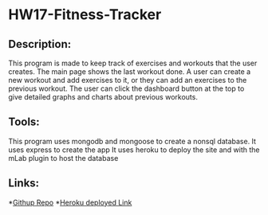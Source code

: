 # HW17-Fitness-Tracker
## Description:
This program is made to keep track of exercises and workouts that the user creates.
The main page shows the last workout done. A user can create a new workout and add exercises to it, or they can add an exercises to the previous workout. The user can click the dashboard button at the top to give detailed graphs and charts about previous workouts.

## Tools:
This program uses mongodb and mongoose to create a nonsql database.
It uses express to create the app
It uses heroku to deploy the site and with the mLab plugin to host the database

## Links:
*[Githup Repo](https://github.com/sdratch/HW17-Fitness-Tracker)
*[Heroku deployed Link](https://fierce-temple-67077.herokuapp.com/)